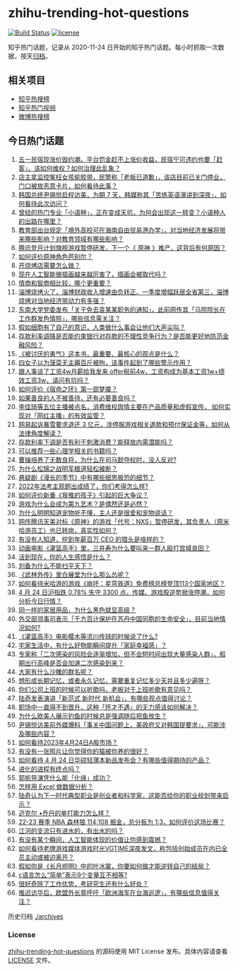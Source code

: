 # zhihu-trending-hot-questions

[![Build Status](https://github.com/justjavac/zhihu-trending-hot-questions/workflows/ci/badge.svg?branch=master)](https://github.com/justjavac/zhihu-trending-hot-questions/actions)
[![license](https://img.shields.io/github/license/justjavac/zhihu-trending-hot-questions)](https://github.com/justjavac/zhihu-trending-hot-questions/blob/master/LICENSE)

知乎热门话题，记录从 2020-11-24
日开始的知乎热门话题。每小时抓取一次数据，按天[归档](./archives)。

## 相关项目

- [知乎热搜榜](https://github.com/justjavac/zhihu-trending-top-search)
- [知乎热门视频](https://github.com/justjavac/zhihu-trending-hot-video)
- [微博热搜榜](https://github.com/justjavac/weibo-trending-hot-search)

## 今日热门话题

<!-- BEGIN -->
<!-- 最后更新时间 Tue Apr 25 2023 02:06:41 GMT+0800 (China Standard Time) -->

1. [五一民宿现涨价毁约潮，平台罚金赶不上涨价收益，民宿宁可违约也要「赶客」，该如何维权？如何治理此乱象？](https://www.zhihu.com/question/597430133)
1. [店主拿监控冤枉女孩偷胶带，民警称「老板已道歉」，该店目前已关门停业，门口被放恶意卡片，如何看待此事？](https://www.zhihu.com/question/597247083)
1. [韩国总统尹锡悦启程访美，为期 7 天，韩媒称其「苦练英语演讲到深夜」，如何看待此次访问？](https://www.zhihu.com/question/597450441)
1. [曾经的热门专业「小语种」，正在变成天坑，为何会出现这一转变？小语种人的出路在哪里？](https://www.zhihu.com/question/597419112)
1. [教育部出台规定「境外高校可在海南自由贸易港办学」，对当地经济发展将带来哪些影响？对教育领域有哪些影响？](https://www.zhihu.com/question/597478488)
1. [腾讯登月计划旗舰游戏暂停研发，下一个《 原神 》难产，这背后有何原因？](https://www.zhihu.com/question/597442132)
1. [如何评价原神角色芭别尔？](https://www.zhihu.com/question/579341337)
1. [开烧烤店需要怎么做？](https://www.zhihu.com/question/331441133)
1. [现在人工智能做插画越来越厉害了，插画会被取代吗？](https://www.zhihu.com/question/597389916)
1. [情商和智商相比较，哪个更重要？](https://www.zhihu.com/question/597148264)
1. [淄博烧烤火了，淄博财政收入增速由负转正、一季度增幅跃居全省第三，淄博烧烤对当地经济带动力有多强？](https://www.zhihu.com/question/596730648)
1. [东南大学党委发布「关于免去袁某某职务的通知」，此前网传其「马院院长在工作群发色情照」，哪些信息需关注？](https://www.zhihu.com/question/597485495)
1. [假如细胞有了自己的意识，人类做什么事会让他们大声尖叫？](https://www.zhihu.com/question/597270717)
1. [存款利率调降是否能约束银行对存款的不理性竞争行为？是否能更好地防范金融风险？](https://www.zhihu.com/question/597096860)
1. [《被讨厌的勇气》这本书，最重要、最核心的观点是什么？](https://www.zhihu.com/question/573595402)
1. [四女子以为菠菜无主薅百斤被拘，该事件起到了哪些警示作用？](https://www.zhihu.com/question/597225887)
1. [跟人事谈了工资4w月薪给我发来 offer税前4w，工资构成为基本工资1w+绩效工资3w，请问有坑吗？](https://www.zhihu.com/question/597192299)
1. [如何评价《宿命之环》第一部梦魇？](https://www.zhihu.com/question/597451479)
1. [如果善良的人不被善待，还有必要善良吗？](https://www.zhihu.com/question/594217538)
1. [李佳琦等五位主播被点名，消费维权舆情主要在产品质量和虚假宣传， 如何实现对「网红主播」的有效监管？](https://www.zhihu.com/question/597445894)
1. [网易起诉暴雪要求退还 3 亿元，涉停服游戏相关退款和预付保证金等，如何从法律角度解读？](https://www.zhihu.com/question/597460920)
1. [存款利率下调是否有利于刺激消费？能释放内需潜能吗？](https://www.zhihu.com/question/597096895)
1. [可以推荐一些心理学相关的书籍吗？](https://www.zhihu.com/question/591612553)
1. [曹操培养了无数良将，为什么在司马懿夺权时，没人反对?](https://www.zhihu.com/question/597213215)
1. [为什么松锦之战明军粮道轻松被断？](https://www.zhihu.com/question/595927906)
1. [悬疑剧《漫长的季节》中有哪些细思极恐的细节？](https://www.zhihu.com/question/595625315)
1. [2022年法考主观题出成绩了，你们考得怎么样?](https://www.zhihu.com/question/597473017)
1. [如何评价新番《我推的孩子》引起的巨大争议？](https://www.zhihu.com/question/595837646)
1. [游戏为什么会成为第九艺术？是偶然还是必然？](https://www.zhihu.com/question/596748524)
1. [为什么明明知道宠物听不懂，主人还是很爱和宠物说话？](https://www.zhihu.com/question/596852769)
1. [网传腾讯天美对标《原神》的游戏「代号：NXS」暂停研发，其负责人（原米哈游员工）也已转岗，真实性如何？](https://www.zhihu.com/question/597428477)
1. [有没有人知道，挖到年薪百万 CEO 的猎头是啥样的？](https://www.zhihu.com/question/595123828)
1. [动画电影《灌篮高手》里，三井寿为什么要叫来一群人殴打宫城良田？](https://www.zhihu.com/question/596583690)
1. [活到现在，你的人生感悟是什么？](https://www.zhihu.com/question/595517456)
1. [刘备为什么不能扫平天下？](https://www.zhihu.com/question/596431223)
1. [《武林外传》里白展堂为什么那么怂呢？](https://www.zhihu.com/question/529895441)
1. [如何看待米哈游的游戏《崩坏：星穹铁道》免费榜总榜登顶113个国家地区？](https://www.zhihu.com/question/597348870)
1. [4 月 24 日沪指跌 0.78% 失守 3300 点，传媒、游戏股逆势掀涨停潮，如何分析今日行情？](https://www.zhihu.com/question/597444710)
1. [同一样的家居用品，为什么黑色就显高级？](https://www.zhihu.com/question/593508293)
1. [外交部领事司表示「千方百计保护在苏丹中国同胞的生命安全」，目前当地情况如何?](https://www.zhihu.com/question/597243299)
1. [《灌篮高手》电影樱木等流川传球的时候说了什么?](https://www.zhihu.com/question/597113409)
1. [宅家生活中，有什么好物能瞬间提升「家庭幸福感」？](https://www.zhihu.com/question/595317516)
1. [专家称「二次感染的风险会逐渐增加，但不会短时间出现大量感染人群」，假期出行高峰是否会加速二次感染到来？](https://www.zhihu.com/question/597423377)
1. [大家有什么沙雕的群名呢？](https://www.zhihu.com/question/391360898)
1. [想形成长期记忆，或者永久记忆，需要重复记忆多少天并且多少遍呀？](https://www.zhihu.com/question/591348973)
1. [你们公司上班的时候可以听歌吗，老板对于上班听歌有意见吗？](https://www.zhihu.com/question/596351181)
1. [陆奇发表演讲「新范式 新时代 新机会」，有哪些观点值得讨论？](https://www.zhihu.com/question/597435854)
1. [职场中一直得不到晋升，这种「怀才不遇」的无力感该如何解决？](https://www.zhihu.com/question/597263261)
1. [为什么欧美人展示钓鱼的时候总是强调随后把鱼放生？](https://www.zhihu.com/question/30228855)
1. [尹锡悦访美前外媒爆料「事关中国问题上，美政府又对韩国提要求」，可能涉及哪些内容？](https://www.zhihu.com/question/597444092)
1. [如何看待2023年4月24日A股市场？](https://www.zhihu.com/question/597330414)
1. [有没有一张照片让你觉得你的猫被你养的很好？](https://www.zhihu.com/question/596919746)
1. [如何看待 4 月 24 日华硕轻薄本新品发布会？有哪些值得期待的产品？](https://www.zhihu.com/question/597551538)
1. [进化的进程有终点吗？](https://www.zhihu.com/question/541641863)
1. [郭帆导演凭什么能「化缘」成功？](https://www.zhihu.com/question/581527683)
1. [怎样用 Excel 做数据分析？](https://www.zhihu.com/question/19754722)
1. [陆奇认为下一时代典型职业是创业者和科学家，这能否给你的职业规划带来启示？](https://www.zhihu.com/question/597432725)
1. [迈克尔 •乔丹的单打能力怎么样？](https://www.zhihu.com/question/585821104)
1. [22-23 赛季 NBA 森林狼 114:108 掘金，总分扳为 1:3，如何评价这场比赛？](https://www.zhihu.com/question/597419454)
1. [江河的支流只有进水的，有出水的吗？](https://www.zhihu.com/question/596949549)
1. [有没有某个瞬间，人工智能体现的价值让你感到震撼？](https://www.zhihu.com/question/597455881)
1. [如何看待老牌游戏媒体游戏时光VGTIME深夜发文，称包括创始成员在内已全员主动或被迫离开？](https://www.zhihu.com/question/597442463)
1. [假如你是《长月烬明》中的叶冰裳，你要如何做才能逆转自己的结局？](https://www.zhihu.com/question/595537996)
1. [c语言怎么“简单”表示9个变量互不相等?](https://www.zhihu.com/question/597274781)
1. [很好奇除了工作优势，考研究生还有什么好处？](https://www.zhihu.com/question/507702195)
1. [推迟访华后，欧盟外长竟呼吁「欧洲海军在台海巡逻」，有哪些信息值得关注？](https://www.zhihu.com/question/597425502)

<!-- END -->

历史归档 [./archives](./archives)

### License

[zhihu-trending-hot-questions](https://github.com/justjavac/zhihu-trending-hot-questions)
的源码使用 MIT License 发布。具体内容请查看 [LICENSE](./LICENSE) 文件。
